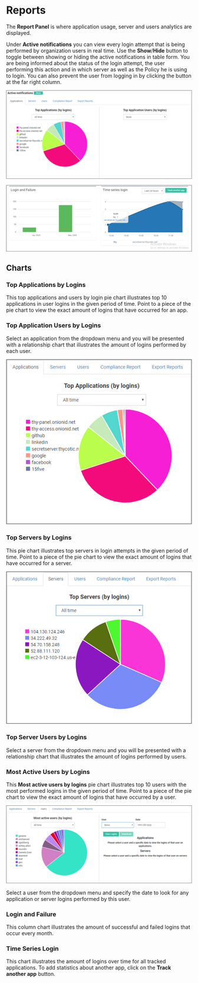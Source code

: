 [title]: # (Reports)
[tags]: # (thycotic access control)
[priority]: # (8)
# Reports

The __Report Panel__ is where application usage, server and users analytics are displayed.

Under __Active notifications__ you can view every login attempt that is being performed by organization users in real time. Use the __Show__/__Hide__ button to toggle between showing or hiding the active notifications in table form.
You are being informed about the status of the login attempt, the user performing this action and in which server as well as the Policy he is using to login. You can also prevent the user from logging in by clicking the button at the far right column.
<!--
![TODO](images/act-notify.png "Active notifications")-->

![reports](images/reports-1.png "Reports")

![reports](images/reports-2.png "Reports cont.")


## Charts

### Top Applications by Logins

This top applications and users by login pie chart illustrates top 10 applications in user logins in the given period of time. Point to a piece of the pie chart to view the exact amount of logins that have occurred for an app.

### Top Application Users by Logins

Select an application from the dropdown menu and you will be presented with a relationship chart that illustrates the amount of logins performed by each user.

![apps](images/top-apps.png "Top applications and users by login")

### Top Servers by Logins

This pie chart illustrates top servers in login attempts in the given period of time. Point to a piece of the pie chart to view the exact amount of logins that have occurred for a server. 

![servers](images/top-servers.png "Top servers and users by logins")

### Top Server Users by Logins

Select a server from the dropdown menu and you will be presented with a relationship chart that illustrates the amount of logins performed by users.

### Most Active Users by Logins

This __Most active users by logins__ pie chart illustrates top 10 users with the most performed logins in the given period of time. Point to a piece of the pie chart to view the exact amount of logins that have occurred by a user.

![active](images/most-active.png "Most active users by logins")

Select a user from the dropdown menu and specify the date to look for any application or server logins performed by this user.

### Login and Failure

This column chart illustrates the amount of successful and failed logins that occur every month. 

### Time Series Login

This chart illustrates the amount of logins over time for all tracked applications. To add statistics about another app, click on the __Track another app__ button.
<!--
![TODO](images/login-fail.png "Login and failure & Time series logins") -->
